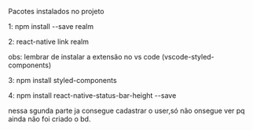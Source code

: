 Pacotes instalados no projeto

1: npm install --save realm

2: react-native  link realm

obs: lembrar de instalar a extensão no vs code (vscode-styled-components)

3: npm install styled-components

4: npm install react-native-status-bar-height --save

nessa sgunda parte ja consegue cadastrar o user,só não onsegue ver pq ainda não foi criado o bd.
